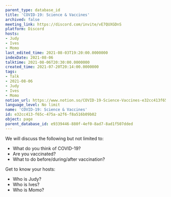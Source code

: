 ```yaml
---
parent_type: database_id
title: 'COVID-19: Science & Vaccines'
archived: false
meeting_link: https://discord.com/invite/vE7QUXGDnS
platform: Discord
hosts:
- Judy
- Ives
- Momo
last_edited_time: 2021-08-03T19:20:00.0000000
indexDate: 2021-08-06
talktime: 2021-08-06T20:30:00.0000000
created_time: 2021-07-20T20:14:00.0000000
tags:
- Talk
- 2021-08-06
- Judy
- Ives
- Momo
notion_url: https://www.notion.so/COVID-19-Science-Vaccines-e32cc413f65c475aa2f6f8a516b09b02
language_level: No limit
name: 'COVID-19: Science & Vaccines'
id: e32cc413-f65c-475a-a2f6-f8a516b09b02
object: page
parent_database_id: e9339446-880f-4ef0-8ad7-8ad1f507dded
---
```



We will discuss the following but not limited to:
   - What do you think of COVID-19?
   - Are you vaccinated?
   - What to do before/during/after vaccination?

Get to know your hosts:
   - Who is Judy?
   - Who is Ives?
   - Who is Momo?



